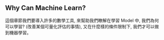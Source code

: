## Why Can Machine Learn?
這個章節我們要導入許多的數學工具, 來幫助我們瞭解在學習 Model 中, 我們為何可以學習? (改善某個可量化評估的事情), 又在什麼樣的條件限制下, 我們才可以做到機器學習。
